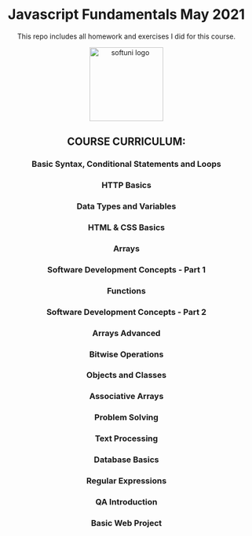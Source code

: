 <div align="center">

# Javascript Fundamentals May 2021

This repo includes all homework and exercises I did for this course.

<img src="https://i.ibb.co/qWDB3hj/softuni-logo.png" alt="softuni logo" width="150"/><br/>

## COURSE CURRICULUM:

### Basic Syntax, Conditional Statements and Loops<br/>
### HTTP Basics<br/>
### Data Types and Variables<br/>
### HTML & CSS Basics<br/>
### Arrays<br/>
### Software Development Concepts - Part 1<br/>
### Functions<br/>
### Software Development Concepts - Part 2<br/>
### Arrays Advanced<br/>
### Bitwise Operations<br/>
### Objects and Classes<br/>
### Associative Arrays<br/>
### Problem Solving<br/>
### Text Processing<br/>
### Database Basics<br/>
### Regular Expressions<br/>
### QA Introduction<br/>
### Basic Web Project<br/>

</div>
